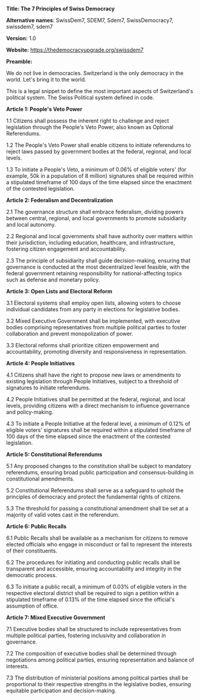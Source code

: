 **Title: The 7 Principles of Swiss Democracy**

**Alternative names**: SwissDem7, SDEM7, Sdem7, SwissDemocracy7, swissdem7, sdem7

**Version:** 1.0

**Website:** https://thedemocracyupgrade.org/swissdem7


**Preamble:**

We do not live in democracies. Switzerland is the only democracy in the world. Let's bring it to the world.

This is a legal snippet to define the most important aspects of Switzerland's political system. The Swiss Political system defined in code.

**Article 1: People's Veto Power**

1.1 Citizens shall possess the inherent right to challenge and reject legislation through the People's Veto Power, also known as Optional Referendums.

1.2 The People's Veto Power shall enable citizens to initiate referendums to reject laws passed by government bodies at the federal, regional, and local levels.

1.3 To initiate a People's Veto, a minimum of 0.06% of eligible voters' (for example, 50k in a population of 8 million) signatures shall be required within a stipulated timeframe of 100 days of the time elapsed since the enactment of the contested legislation. 

**Article 2: Federalism and Decentralization**

2.1 The governance structure shall embrace federalism, dividing powers between central, regional, and local governments to promote subsidiarity and local autonomy.

2.2 Regional and local governments shall have authority over matters within their jurisdiction, including education, healthcare, and infrastructure, fostering citizen engagement and accountability.

2.3 The principle of subsidiarity shall guide decision-making, ensuring that governance is conducted at the most decentralized level feasible, with the federal government retaining responsibility for national-affecting topics such as defense and monetary policy.

**Article 3: Open Lists and Electoral Reform**

3.1 Electoral systems shall employ open lists, allowing voters to choose individual candidates from any party in elections for legislative bodies.

3.2 Mixed Executive Government shall be implemented, with executive bodies comprising representatives from multiple political parties to foster collaboration and prevent monopolization of power.

3.3 Electoral reforms shall prioritize citizen empowerment and accountability, promoting diversity and responsiveness in representation.

**Article 4: People Initiatives**

4.1 Citizens shall have the right to propose new laws or amendments to existing legislation through People Initiatives, subject to a threshold of signatures to initiate referendums.

4.2 People Initiatives shall be permitted at the federal, regional, and local levels, providing citizens with a direct mechanism to influence governance and policy-making.

4.3 To initiate a People Initiative at the federal level, a minimum of 0.12% of eligible voters' signatures shall be required within a stipulated timeframe of 100 days of the time elapsed since the enactment of the contested legislation.

**Article 5: Constitutional Referendums**

5.1 Any proposed changes to the constitution shall be subject to mandatory referendums, ensuring broad public participation and consensus-building in constitutional amendments.

5.2 Constitutional Referendums shall serve as a safeguard to uphold the principles of democracy and protect the fundamental rights of citizens.

5.3 The threshold for passing a constitutional amendment shall be set at a majority of valid votes cast in the referendum.

**Article 6: Public Recalls**

6.1 Public Recalls shall be available as a mechanism for citizens to remove elected officials who engage in misconduct or fail to represent the interests of their constituents.

6.2 The procedures for initiating and conducting public recalls shall be transparent and accessible, ensuring accountability and integrity in the democratic process.

6.3 To initiate a public recall, a minimum of 0.03% of eligible voters in the respective electoral district shall be required to sign a petition within a stipulated timeframe of 0.13% of the time elapsed since the official's assumption of office.

**Article 7: Mixed Executive Government**

7.1 Executive bodies shall be structured to include representatives from multiple political parties, fostering inclusivity and collaboration in governance.

7.2 The composition of executive bodies shall be determined through negotiations among political parties, ensuring representation and balance of interests.

7.3 The distribution of ministerial positions among political parties shall be proportional to their respective strengths in the legislative bodies, ensuring equitable participation and decision-making.
